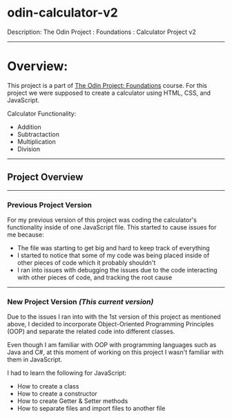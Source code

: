 # odin-calculator-v2
Description: The Odin Project : Foundations : Calculator Project v2

---
# Overview:
This project is a part of [The Odin Project: Foundations](https://www.theodinproject.com/paths/foundations/courses/foundations) course. For this project we were supposed to create 
a calculator using HTML, CSS, and JavaScript. 

Calculator Functionality:
* Addition 
* Subtractaction
* Multiplication
* Division

---
## Project Overview

---
### Previous Project Version
For my previous version of this project was coding the calculator's functionality inside of one JavaScript file.
This started to cause issues for me because:
* The file was starting to get big and hard to keep track of everything
* I started to notice that some of my code was being placed inside of other pieces of code which it probably shouldn't
* I ran into issues with debugging the issues due to the code interacting with other pieces of code, and tracking the root cause

---
### New Project Version *(This current version)*
Due to the issues I ran into with the 1st version of this project as mentioned above, 
I decided to incorporate Object-Oriented Programming Principles (OOP) and separate the related code into different classes.

Even though I am familiar with OOP with programming languages such as Java and C#, at this moment of working on this project I wasn't
familiar with them in JavaScript. 

I had to learn the following for JavaScript:
* How to create a class
* How to create a constructor
* How to create Getter & Setter methods
* How to separate files and import files to another file


